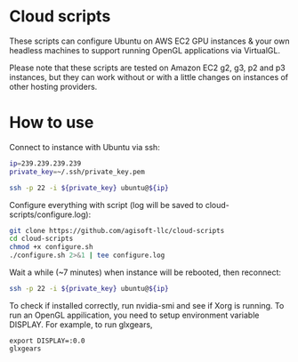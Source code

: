 # Cloud scripts

These scripts can configure Ubuntu on AWS EC2 GPU instances & your own headless machines to support running OpenGL applications via VirtualGL.

Please note that these scripts are tested on Amazon EC2 g2, g3, p2 and p3 instances, but they can work without or with a little changes on instances of other hosting providers.

# How to use

Connect to instance with Ubuntu via ssh:

```bash
ip=239.239.239.239
private_key=~/.ssh/private_key.pem

ssh -p 22 -i ${private_key} ubuntu@${ip}
```

Configure everything with script (log will be saved to cloud-scripts/configure.log):

```bash
git clone https://github.com/agisoft-llc/cloud-scripts
cd cloud-scripts
chmod +x configure.sh
./configure.sh 2>&1 | tee configure.log
```

Wait a while (~7 minutes) when instance will be rebooted, then reconnect:

```bash
ssh -p 22 -i ${private_key} ubuntu@${ip}
```

To check if installed correctly, run nvidia-smi and see if Xorg is running. 
To run an OpenGL appilication, you need to setup environment variable DISPLAY. For example, to run glxgears,
```
export DISPLAY=:0.0
glxgears
```
